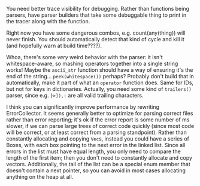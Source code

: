 You need better trace visibility for debugging. Rather than functions being
parsers, have parser builders that take some debuggable thing to print in the
tracer along with the function.

Right now you have some dangerous combos, e.g. count(any(thing)) will never
finish. You should automatically detect that kind of cycle and kill it (and
hopefully warn at build time????).

Whoa, there's some *very* weird behavior with the parser: it isn't
whitespace-aware, so mashing operators together into a single string works!
Maybe the `ascii_str` function should have a way of ensuring it's the end of
the string... `peek(whitespace())` perhaps? Probably don't build that in
automatically, make it part of what an `operator` function does. Same for IDs,
but not for keys in dictionaries. Actually, you need some kind of `trailers()`
parser, since e.g. `}>]),:` are all valid trailing characters.

I think you can significantly improve performance by rewriting ErrorCollector.
It seems generally better to optimize for parsing correct files rather than
error reporting; it's ok if the error report is some number of ms slower, if we
can parse large trees of correct code quickly (since most code will be correct,
or at least correct from a parsing standpoint). Rather than constantly
allocating and copying `Vec`s, instead you could have a series of Boxes, with
each box pointing to the next error in the linked list. Since all errors in the
list must have equal length, you only need to compare the length of the first
item; then you don't need to constantly allocate and copy vectors.
Additionally, the tail of the list can be a special enum member that doesn't
contain a next pointer, so you can avoid in most cases allocating anything on
the heap at all.

